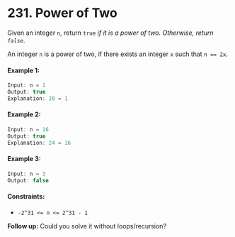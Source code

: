 # 231. Power of Two

Given an integer `n`, return `true` _if it is a power of two. Otherwise, return `false`_.

An integer `n` is a power of two, if there exists an integer `x` such that `n == 2x`.

#### Example 1:
```java
Input: n = 1
Output: true
Explanation: 20 = 1
```

#### Example 2:
```java
Input: n = 16
Output: true
Explanation: 24 = 16
```

#### Example 3:
```java
Input: n = 3
Output: false
```

#### Constraints:
- `-2^31 <= n <= 2^31 - 1`

**Follow up:** Could you solve it without loops/recursion?